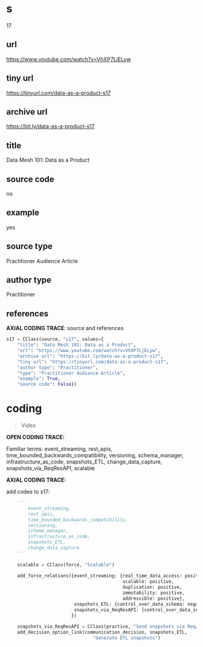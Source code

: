 # s 
17
## url
https://www.youtube.com/watch?v=VhXP7LjELyw
## tiny url
https://tinyurl.com/data-as-a-product-s17
## archive url
https://bit.ly/data-as-a-product-s17
## title
Data Mesh 101: Data as a Product
## source code
no
## example
yes
## source type 
Practitioner Audience Article
## author type
Practitioner
## references

**AXIAL CODING TRACE**: source and references
``` python
s17 = CClass(source, "s17", values={
    "title": "Data Mesh 101: Data as a Product",
    "url": "https://www.youtube.com/watch?v=VhXP7LjELyw",
    "archive url": "https://bit.ly/data-as-a-product-s17",
    "tiny url": "https://tinyurl.com/data-as-a-product-s17",
    "author type": "Practitioner",
    "type": "Practitioner Audience Article",
    "example": True,
    "source code": False})
``` 

# coding

> Video

**OPEN CODING TRACE:**

Familiar terms: event_streaming, rest_apis, time_bounded_backwards_compatibility, versioning, 
                    schema_manager, infrastructure_as_code, snapshots_ETL, change_data_capture, snapshots_via_ReqResAPI, scalable

**AXIAL CODING TRACE:**

add codes to s17: 
``` python 
    '''
        event_streaming,
        rest_apis, 
        time_bounded_backwards_compatibility,
        versioning,
        schema_manager,
        infrastructure_as_code,
        snapshots_ETL,
        change_data_capture
    '''
    
    scalable = CClass(force, "Scalable")
    
    add_force_relations({event_streaming: {real_time_data_access: positive,
                                           scalable: positive,
                                           duplication: positive,
                                           immutability: positive,
                                           addressible: positive},
                         snapshots_ETL: {control_over_data_schema: negative},
                         snapshots_via_ReqResAPI: {control_over_data_schema: positive},
                        })
                                         
    snapshots_via_ReqResAPI = CClass(practice, "Send snapshots via Req/Res API")
    add_decision_option_link(communication_decision, snapshots_ETL,
                                "Generate ETL snapshots")                                       
```